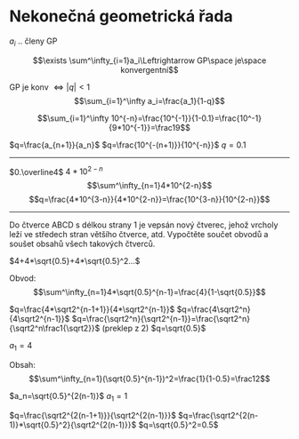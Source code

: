 # Nekonečná geometrická řada

$a_i$ .. členy GP

$$\exists \sum^\infty_{i=1}a_i\Leftrightarrow GP\space je\space konvergentní$$

GP je konv $\Leftrightarrow |q|\lt1$
$$\sum_{i=1}^\infty a_i=\frac{a_1}{1-q}$$

$$\sum_{i=1}^\infty 10^{-n}=\frac{10^{-1}}{1-0.1}=\frac{10^-1}{9*10^{-1}}=\frac19$$

$q=\frac{a_{n+1}}{a_n}$
$q=\frac{10^{-(n+1)}}{10^{-n}}$
$q=0.1$

---

$0.\overline4$
$4*10^{2-n}$
$$\sum^\infty_{n=1}4*10^{2-n}$$
$$q=\frac{4*10^{3-n}}{4*10^{2-n}}=\frac{10^{3-n}}{10^{2-n}}$$

---

Do čtverce ABCD s délkou strany 1 je vepsán nový čtverec, jehož vrcholy leží ve středech stran většího čtverce, atd. Vypočtěte součet obvodů a soušet obsahů všech takových čtverců.

$4+4*\sqrt{0.5}+4*\sqrt{0.5}^2...$

Obvod:
$$\sum^\infty_{n=1}4*\sqrt{0.5}^{n-1}=\frac{4}{1-\sqrt{0.5}}$$

$q=\frac{4*\sqrt2^{n-1+1}}{4*\sqrt2^{n-1}}$
$q=\frac{4\sqrt2^n}{4\sqrt2^{n-1}}$
$q=\frac{\sqrt2^n}{\sqrt2^{n-1}}=\frac{\sqrt2^n}{\sqrt2^n\frac1{\sqrt2}}$
(preklep z 2)
$q=\sqrt{0.5}$

$a_1=4$

Obsah:
$$\sum^\infty_{n=1}(\sqrt{0.5}^{n-1})^2=\frac{1}{1-0.5}=\frac12$$

$a_n=\sqrt{0.5}^{2(n-1)}$
$a_1=1$

$q=\frac{\sqrt2^{2(n-1+1)}}{\sqrt2^{2(n-1)}}$
$q=\frac{\sqrt2^{2(n-1)}*\sqrt{0.5}^2}{\sqrt2^{2(n-1)}}$
$q=\sqrt{0.5}^2=0.5$

